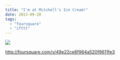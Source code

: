 ```yaml
---
title: "I'm at Mitchell's Ice Cream!"
date: 2013-09-20
tags: 
  - "foursquare"
  - "ifttt"
---
```


![](images/staticmap?center=37.74413536569657,-122.42281347513199&zoom=16&size=710x440&maptype=roadmap&sensor=false&markers=color:red%7C37.74413536569657,-122.42281347513199)  
  
http://foursquare.com/v/49e22ce6f964a520f9611fe3
